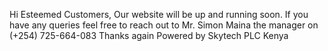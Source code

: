 Hi Esteemed Customers, Our website will be up and running soon. 
If you have any queries feel free to reach out to Mr. Simon Maina the manager on (+254) 725-664-083
Thanks again
Powered by Skytech PLC Kenya
